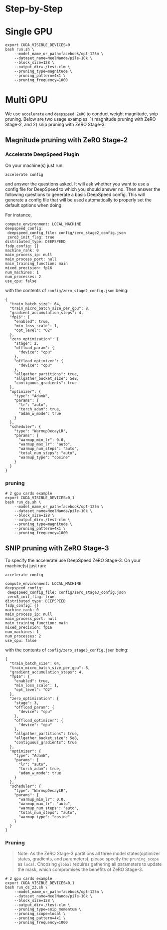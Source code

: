 Step-by-Step
============

# Single GPU

```
export CUDA_VISIBLE_DEVICES=0
bash run.sh \
    --model_name_or_path=facebook/opt-125m \
    --dataset_name=NeelNanda/pile-10k \
    --block_size=128 \
    --output_dir=./test-clm \
    --pruning_type=magnitude \
    --pruning_pattern=4x1 \
    --pruning_frequency=1000
```

# Multi GPU

We use `accelerate` and `deepspeed ZeRO` to conduct weight magnitude, snip pruning. Below are two usage examples: 1) magnitude pruning with ZeRO Stage-2, and 2) snip pruning with ZeRO Stage-3.

## Magnitude pruning with ZeRO Stage-2
### Accelerate DeepSpeed Plugin

On your machine(s) just run:
```
accelerate config
```

and answer the questions asked. It will ask whether you want to use a config file for DeepSpeed to which you should answer no. Then answer the following questions to generate a basic DeepSpeed config. This will generate a config file that will be used automatically to properly set the default options when doing

For instance,

```
compute_environment: LOCAL_MACHINE
deepspeed_config:
 deepspeed_config_file: config/zero_stage2_config.json
 zero3_init_flag: true
distributed_type: DEEPSPEED
fsdp_config: {}
machine_rank: 0
main_process_ip: null
main_process_port: null
main_training_function: main
mixed_precision: fp16
num_machines: 1
num_processes: 2
use_cpu: false
```
with the contents of `config/zero_stage2_config.json` being:

```
{
  "train_batch_size": 64,
  "train_micro_batch_size_per_gpu": 8,
  "gradient_accumulation_steps": 4,
  "fp16": {
    "enabled": true,
    "min_loss_scale": 1,
    "opt_level": "O2"
  },
  "zero_optimization": {
    "stage": 2,
    "offload_param": {
      "device": "cpu"
    },
    "offload_optimizer": {
      "device": "cpu"
    },
    "allgather_partitions": true,
    "allgather_bucket_size": 5e8,
    "contiguous_gradients": true
  },
  "optimizer": {
    "type": "AdamW",
    "params": {
      "lr": "auto",
      "torch_adam": true,
      "adam_w_mode": true
    }
  },
  "scheduler": {
    "type": "WarmupDecayLR",
    "params": {
      "warmup_min_lr": 0.0,
      "warmup_max_lr": "auto",
      "warmup_num_steps": "auto",
      "total_num_steps": "auto",
      "warmup_type": "cosine"
    }
  }
}
```

### pruning

```
# 2 gpu cards example
export CUDA_VISIBLE_DEVICES=0,1
bash run_ds.sh \
    --model_name_or_path=facebook/opt-125m \
    --dataset_name=NeelNanda/pile-10k \
    --block_size=128 \
    --output_dir=./test-clm \
    --pruning_type=magnitude \
    --pruning_pattern=4x1 \
    --pruning_frequency=1000
```


## SNIP pruning with ZeRO Stage-3

To specify the accelerate use DeepSpeed ZeRO Stage-3. On your machine(s) just run:
``` shell
accelerate config

compute_environment: LOCAL_MACHINE
deepspeed_config:
 deepspeed_config_file: config/zero_stage3_config.json
 zero3_init_flag: true
distributed_type: DEEPSPEED
fsdp_config: {}
machine_rank: 0
main_process_ip: null
main_process_port: null
main_training_function: main
mixed_precision: fp16
num_machines: 1
num_processes: 2
use_cpu: false
```
with the contents of `config/zero_stage3_config.json` being:

```
{
  "train_batch_size": 64,
  "train_micro_batch_size_per_gpu": 8,
  "gradient_accumulation_steps": 4,
  "fp16": {
    "enabled": true,
    "min_loss_scale": 1,
    "opt_level": "O2"
  },
  "zero_optimization": {
    "stage": 3,
    "offload_param": {
      "device": "cpu"
    },
    "offload_optimizer": {
      "device": "cpu"
    },
    "allgather_partitions": true,
    "allgather_bucket_size": 5e8,
    "contiguous_gradients": true
  },
  "optimizer": {
    "type": "AdamW",
    "params": {
      "lr": "auto",
      "torch_adam": true,
      "adam_w_mode": true
    }
  },
  "scheduler": {
    "type": "WarmupDecayLR",
    "params": {
      "warmup_min_lr": 0.0,
      "warmup_max_lr": "auto",
      "warmup_num_steps": "auto",
      "total_num_steps": "auto",
      "warmup_type": "cosine"
    }
  }
}
```

### Pruning
> Note: As the ZeRO Stage-3 partitions all three model states(optimizer states, gradients, and parameters), please specify the `pruning_scope` as `local`. Choosing `global` requires gathering all parameters to update the mask, which compromises the benefits of ZeRO Stage-3.


```
# 2 gpu cards example
export CUDA_VISIBLE_DEVICES=0,1
bash run_ds_z3.sh \
    --model_name_or_path=facebook/opt-125m \
    --dataset_name=NeelNanda/pile-10k \
    --block_size=128 \
    --output_dir=./test-clm \
    --pruning_type=snip_momentum \
    --pruning_scope=local \
    --pruning_pattern=4x1 \
    --pruning_frequency=1000
```
